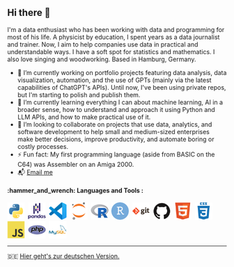 ## Hi there 👋

I'm a data enthusiast who has been working with data and programming for most of his life. A physicist by education, I spent years as a data journalist and trainer. Now, I aim to help companies use data in practical and understandable ways. I have a soft spot for statistics and mathematics. I also love singing and woodworking. Based in Hamburg, Germany.

* 🔭 I’m currently working on portfolio projects featuring data analysis, data visualization, automation, and the use of GPTs (mainly via the latest capabilities of ChatGPT's APIs). Until now, I've been using private repos, but I'm starting to polish and publish them.
* 🌱 I’m currently learning everything I can about machine learning, AI in a broader sense, how to understand and approach it using Python and LLM APIs, and how to make practical use of it.
* 👯 I’m looking to collaborate on projects that use data, analytics, and software development to help small and medium-sized enterprises make better decisions, improve productivity, and automate boring or costly processes.
* ⚡ Fun fact: My first programming language (aside from BASIC on the C64) was Assembler on an Amiga 2000.
* 📬 [Email me](mailto:github@bjoernschwentker.de)

#### \:hammer\_and\_wrench: Languages and Tools :

<div>
  <img src="https://github.com/devicons/devicon/blob/master/icons/python/python-original.svg" title="Python" alt="Python" width="40" height="40"/>&nbsp;
  <img src="https://github.com/devicons/devicon/blob/master/icons/pandas/pandas-original-wordmark.svg" title="Pandas" alt="Pandas" width="40" height="40"/>&nbsp;
  <img src="https://github.com/devicons/devicon/blob/master/icons/vscode/vscode-original.svg" title="VSCode"  alt="VSCode" width="40" height="40"/>&nbsp;
  <img src="https://github.com/devicons/devicon/blob/master/icons/jupyter/jupyter-original.svg" title="Jupyter" alt="Jupyter" width="40" height="40"/>&nbsp;
  <img src="https://github.com/devicons/devicon/blob/master/icons/r/r-original.svg" title="R"  alt="R" width="40" height="40"/>&nbsp;
  <img src="https://github.com/devicons/devicon/blob/master/icons/rstudio/rstudio-original.svg" title="RStudio" alt="RStudio" width="40" height="40"/>&nbsp;
  <img src="https://github.com/devicons/devicon/blob/master/icons/git/git-original-wordmark.svg" title="Git" alt="Git" width="40" height="40"/>&nbsp;
  <img src="https://github.com/devicons/devicon/blob/master/icons/github/github-original.svg" title="GitHub" alt="GitHub" width="40" height="40"/>&nbsp;
  <img src="https://github.com/devicons/devicon/blob/master/icons/html5/html5-original.svg" title="HTML5" alt="HTML" width="40" height="40"/>&nbsp;
  <img src="https://github.com/devicons/devicon/blob/master/icons/css3/css3-plain-wordmark.svg"  title="CSS3" alt="CSS" width="40" height="40"/>&nbsp;
  <img src="https://github.com/devicons/devicon/blob/master/icons/javascript/javascript-original.svg"  title="JavaScript" alt="JavaScript" width="40" height="40"/>&nbsp;
  <img src="https://github.com/devicons/devicon/blob/master/icons/php/php-original.svg"  title="PHP" alt="PHP" width="40" height="40"/>&nbsp;
  <img src="https://github.com/devicons/devicon/blob/master/icons/mysql/mysql-original-wordmark.svg" title="MySQL"  alt="MySQL" width="40" height="40"/>&nbsp;
</div>

---

🇩🇪 [Hier geht's zur deutschen Version.](./README.de.md)
